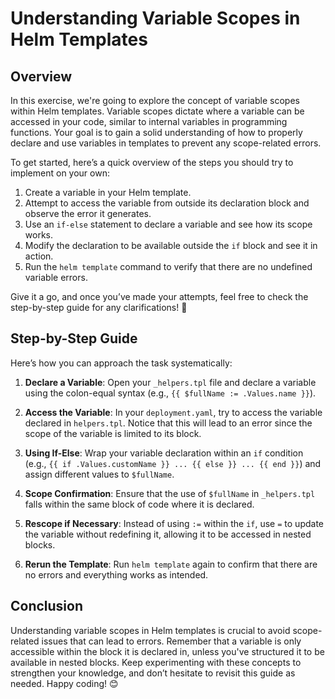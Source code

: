 # Understanding Variable Scopes in Helm Templates

## Overview

In this exercise, we're going to explore the concept of variable scopes within Helm templates. Variable scopes dictate where a variable can be accessed in your code, similar to internal variables in programming functions. Your goal is to gain a solid understanding of how to properly declare and use variables in templates to prevent any scope-related errors.

To get started, here’s a quick overview of the steps you should try to implement on your own:

1. Create a variable in your Helm template.
2. Attempt to access the variable from outside its declaration block and observe the error it generates.
3. Use an `if-else` statement to declare a variable and see how its scope works.
4. Modify the declaration to be available outside the `if` block and see it in action.
5. Run the `helm template` command to verify that there are no undefined variable errors.

Give it a go, and once you’ve made your attempts, feel free to check the step-by-step guide for any clarifications! 🚀

## Step-by-Step Guide

Here’s how you can approach the task systematically:

1. **Declare a Variable**: Open your `_helpers.tpl` file and declare a variable using the colon-equal syntax (e.g., `{{ $fullName := .Values.name }}`).

2. **Access the Variable**: In your `deployment.yaml`, try to access the variable declared in `helpers.tpl`. Notice that this will lead to an error since the scope of the variable is limited to its block.

3. **Using If-Else**: Wrap your variable declaration within an `if` condition (e.g., `{{ if .Values.customName }} ... {{ else }} ... {{ end }}`) and assign different values to `$fullName`.

4. **Scope Confirmation**: Ensure that the use of `$fullName` in `_helpers.tpl` falls within the same block of code where it is declared.

5. **Rescope if Necessary**: Instead of using `:=` within the `if`, use `=` to update the variable without redefining it, allowing it to be accessed in nested blocks.

6. **Rerun the Template**: Run `helm template` again to confirm that there are no errors and everything works as intended.

## Conclusion

Understanding variable scopes in Helm templates is crucial to avoid scope-related issues that can lead to errors. Remember that a variable is only accessible within the block it is declared in, unless you've structured it to be available in nested blocks. Keep experimenting with these concepts to strengthen your knowledge, and don’t hesitate to revisit this guide as needed. Happy coding! 😊

